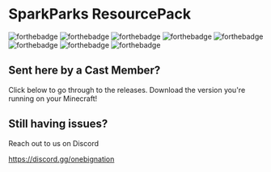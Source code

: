 # SparkParks ResourcePack
![forthebadge](https://forthebadge.com/images/badges/powered-by-overtime.svg)    ![forthebadge](https://forthebadge.com/images/badges/built-with-love.svg)    ![forthebadge](https://forthebadge.com/images/badges/not-a-bug-a-feature.svg)    ![forthebadge](https://forthebadge.com/images/badges/powered-by-black-magic.svg)    ![forthebadge](https://forthebadge.com/images/badges/contains-cat-gifs.svg)    ![forthebadge](https://forthebadge.com/images/badges/uses-git.svg)    ![forthebadge](https://forthebadge.com/images/badges/for-you.svg)    ![forthebadge](https://forthebadge.com/images/badges/certified-steve-bruhle.svg)
## Sent here by a Cast Member?
Click below to go through to the releases. Download the version you're running on your Minecraft!

## Still having issues?
Reach out to us on Discord

https://discord.gg/onebignation
